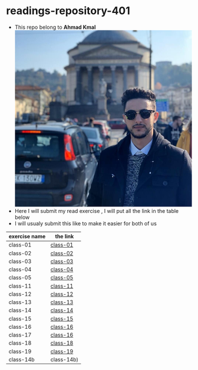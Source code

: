 # readings-repository-401
* This repo belong to **Ahmad Kmal**
![ahmad kmal](76638483_10219918505896882_4825513838591868928_n.jpg)
* Here I will submit my read exercise , I will put all the link in the table below 
* I will usualy submit this like to make it easier for both of us 


|exercise name | the link     | 
|--------------|--------------|
|class-01      | [class-01](https://401-advanced-javascript-ahmadkmal.github.io/readings-repository/class01)            |
|class-02      |  [class-02](https://401-advanced-javascript-ahmadkmal.github.io/readings-repository/class02)           |
|class-03      |  [class-03](https://401-advanced-javascript-ahmadkmal.github.io/readings-repository/class03)           |
|class-04      |  [class-04](https://401-advanced-javascript-ahmadkmal.github.io/readings-repository/class04)           |
|class-05      |  [class-05](https://401-advanced-javascript-ahmadkmal.github.io/readings-repository/class05)           |
|class-11      |  [class-11](https://401-advanced-javascript-ahmadkmal.github.io/readings-repository/class11)           |
|class-12      |  [class-12](https://401-advanced-javascript-ahmadkmal.github.io/readings-repository/class12)           |
|class-13      |  [class-13](https://401-advanced-javascript-ahmadkmal.github.io/readings-repository/class13)           |
|class-14      |  [class-14](https://401-advanced-javascript-ahmadkmal.github.io/readings-repository/class14)           |  
|class-15      |  [class-15](https://401-advanced-javascript-ahmadkmal.github.io/readings-repository/class15)           |
|class-16      |  [class-16](https://401-advanced-javascript-ahmadkmal.github.io/readings-repository/class16)           |
|class-17      |  [class-16](https://401-advanced-javascript-ahmadkmal.github.io/readings-repository/class17)           |
|class-18      |  [class-18](https://401-advanced-javascript-ahmadkmal.github.io/readings-repository/class18)           |
|class-19      |  [class-19](https://401-advanced-javascript-ahmadkmal.github.io/readings-repository/class19)           |
|class-14b      |  class-14b)           | 
